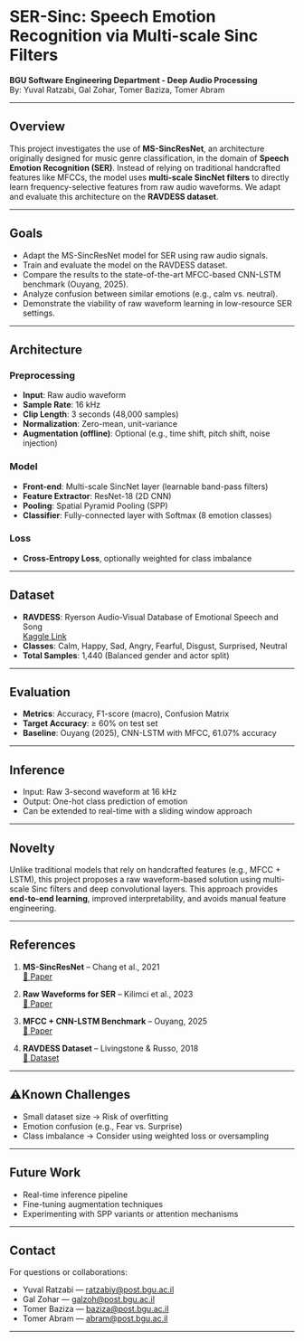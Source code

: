 # SER-Sinc: Speech Emotion Recognition via Multi-scale Sinc Filters

**BGU Software Engineering Department - Deep Audio Processing**  
By: Yuval Ratzabi, Gal Zohar, Tomer Baziza, Tomer Abram

---

## Overview

This project investigates the use of **MS-SincResNet**, an architecture originally designed for music genre classification, in the domain of **Speech Emotion Recognition (SER)**. Instead of relying on traditional handcrafted features like MFCCs, the model uses **multi-scale SincNet filters** to directly learn frequency-selective features from raw audio waveforms. We adapt and evaluate this architecture on the **RAVDESS dataset**.

---

## Goals

- Adapt the MS-SincResNet model for SER using raw audio signals.
- Train and evaluate the model on the RAVDESS dataset.
- Compare the results to the state-of-the-art MFCC-based CNN-LSTM benchmark (Ouyang, 2025).
- Analyze confusion between similar emotions (e.g., calm vs. neutral).
- Demonstrate the viability of raw waveform learning in low-resource SER settings.

---

## Architecture

### Preprocessing
- **Input**: Raw audio waveform  
- **Sample Rate**: 16 kHz  
- **Clip Length**: 3 seconds (48,000 samples)  
- **Normalization**: Zero-mean, unit-variance  
- **Augmentation (offline)**: Optional (e.g., time shift, pitch shift, noise injection)

### Model
- **Front-end**: Multi-scale SincNet layer (learnable band-pass filters)  
- **Feature Extractor**: ResNet-18 (2D CNN)  
- **Pooling**: Spatial Pyramid Pooling (SPP)  
- **Classifier**: Fully-connected layer with Softmax (8 emotion classes)

### Loss
- **Cross-Entropy Loss**, optionally weighted for class imbalance

---

## Dataset

- **RAVDESS**: Ryerson Audio-Visual Database of Emotional Speech and Song  
  [Kaggle Link](https://www.kaggle.com/datasets/uwrfkaggler/ravdess-emotional-speech-audio)  
- **Classes**: Calm, Happy, Sad, Angry, Fearful, Disgust, Surprised, Neutral  
- **Total Samples**: 1,440 (Balanced gender and actor split)

---

## Evaluation

- **Metrics**: Accuracy, F1-score (macro), Confusion Matrix  
- **Target Accuracy**: ≥ 60% on test set  
- **Baseline**: Ouyang (2025), CNN-LSTM with MFCC, 61.07% accuracy

---

## Inference

- Input: Raw 3-second waveform at 16 kHz  
- Output: One-hot class prediction of emotion  
- Can be extended to real-time with a sliding window approach

---

## Novelty

Unlike traditional models that rely on handcrafted features (e.g., MFCC + LSTM), this project proposes a raw waveform-based solution using multi-scale Sinc filters and deep convolutional layers. This approach provides **end-to-end learning**, improved interpretability, and avoids manual feature engineering.

---

## References

1. **MS-SincResNet** – Chang et al., 2021  
   [🔗 Paper](https://arxiv.org/pdf/2109.08910)

2. **Raw Waveforms for SER** – Kilimci et al., 2023  
   [🔗 Paper](https://arxiv.org/abs/2307.02820)

3. **MFCC + CNN-LSTM Benchmark** – Ouyang, 2025  
   [🔗 Paper](https://arxiv.org/abs/2501.10666)

4. **RAVDESS Dataset** – Livingstone & Russo, 2018  
   [🔗 Dataset](https://www.kaggle.com/datasets/uwrfkaggler/ravdess-emotional-speech-audio)

---

## ⚠Known Challenges

- Small dataset size → Risk of overfitting  
- Emotion confusion (e.g., Fear vs. Surprise)  
- Class imbalance → Consider using weighted loss or oversampling

---

## Future Work

- Real-time inference pipeline  
- Fine-tuning augmentation techniques  
- Experimenting with SPP variants or attention mechanisms

---

## Contact

For questions or collaborations:

- Yuval Ratzabi — ratzabiy@post.bgu.ac.il  
- Gal Zohar — galzoh@post.bgu.ac.il  
- Tomer Baziza — baziza@post.bgu.ac.il  
- Tomer Abram — abram@post.bgu.ac.il

---
